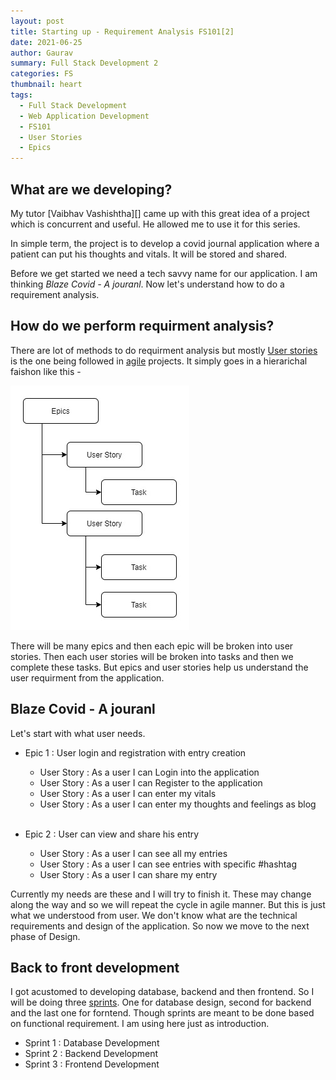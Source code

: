 ```yaml
---
layout: post
title: Starting up - Requirement Analysis FS101[2]
date: 2021-06-25
author: Gaurav
summary: Full Stack Development 2
categories: FS
thumbnail: heart
tags:
  - Full Stack Development
  - Web Application Development
  - FS101
  - User Stories
  - Epics
---
```


## What are we developing?

My tutor [Vaibhav Vashishtha][] came up with this great idea of a project which is concurrent and useful. He allowed me to use it for this series.

In simple term, the project is to develop a covid journal application where a patient can put his thoughts and vitals. It will be stored and shared.

Before we get started we need a tech savvy name for our application. I am thinking _Blaze Covid - A jouranl_. Now let's understand how to do a requirement analysis.

## How do we perform requirment analysis?

There are lot of methods to do requirment analysis but mostly [User stories][1] is the one being followed in [agile][2] projects. It simply goes in a hierarichal faishon like this -

![Epic archetecture](/assets/images/user-story.jpg)

There will be many epics and then each epic will be broken into user stories. Then each user stories will be broken into tasks and then we complete these tasks. But epics and user stories help us understand the user requirment from the application.

## Blaze Covid - A jouranl

Let's start with what user needs.

- Epic 1 : User login and registration with entry creation

  - User Story : As a user I can Login into the application
  - User Story : As a user I can Register to the application
  - User Story : As a user I can enter my vitals
  - User Story : As a user I can enter my thoughts and feelings as blog
    <br/><br/>

- Epic 2 : User can view and share his entry
  - User Story : As a user I can see all my entries
  - User Story : As a user I can see entries with specific #hashtag
  - User Story : As a user I can share my entry

Currently my needs are these and I will try to finish it. These may change along the way and so we will repeat the cycle in agile manner. But this is just what we understood from user. We don't know what are the technical requirements and design of the application. So now we move to the next phase of Design.

## Back to front development

I got acustomed to developing database, backend and then frontend. So I will be doing three [sprints][3]. One for database design, second for backend and the last one for forntend. Though sprints are meant to be done based on functional requirement. I am using here just as introduction.

- Sprint 1 : Database Development
- Sprint 2 : Backend Development
- Sprint 3 : Frontend Development

[1]: https://www.atlassian.com/agile/project-management/user-stories
[2]: https://www.atlassian.com/agile/manifesto
[3]: https://www.atlassian.com/agile/scrum/sprints
